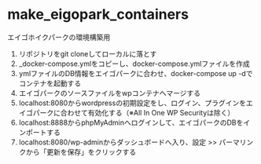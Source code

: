 # make_eigopark_containers

エイゴホイクパークの環境構築用
1. リポジトリをgit cloneしてローカルに落とす
2. _docker-compose.ymlをコピーし、docker-compose.ymlファイルを作成
3. ymlファイルのDB情報をエイゴパークに合わせ、docker-compose up -dでコンテナを起動する
4. エイゴパークのソースファイルをwpコンテナへマージする
5. localhost:8080からwordpressの初期設定をし、ログイン、プラグインをエイゴパークに合わせて有効化する（※All In One WP Securityは除く）
6. localhost:8888からphpMyAdminへログインして、エイゴパークのDBをインポートする
7. localhost:8080/wp-adminからダッシュボードへ入り、設定 >> パーマリンクから「更新を保存」をクリックする
